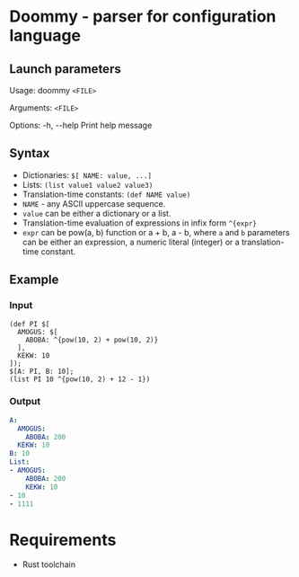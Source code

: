 # Doommy - parser for configuration language

## Launch parameters

Usage: doommy `<FILE>`

Arguments: `<FILE>`

Options:
-h, --help Print help message

## Syntax

- Dictionaries: `$[ NAME: value, ...]`
- Lists: `(list value1 value2 value3)`
- Translation-time constants: `(def NAME value)`
- `NAME` - any ASCII uppercase sequence.
- `value` can be either a dictionary or a list.
- Translation-time evaluation of expressions in infix form `^{expr}`
- `expr` can be pow(a, b) function or a + b, a - b, where `a` and `b` parameters can be either an expression, a numeric
  literal (integer) or a translation-time constant.

## Example
### Input
```doommy
(def PI $[
  AMOGUS: $[
    ABOBA: ^{pow(10, 2) + pow(10, 2)}
  ],
  KEKW: 10
]);
$[A: PI, B: 10];
(list PI 10 ^{pow(10, 2) + 12 - 1})
```
### Output
```yaml
A:
  AMOGUS:
    ABOBA: 200
  KEKW: 10
B: 10
List:
- AMOGUS:
    ABOBA: 200
    KEKW: 10
- 10
- 1111
```

# Requirements
 - Rust toolchain
